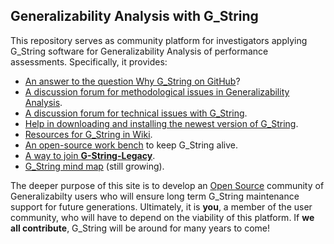 ## Generalizability Analysis with G_String
This repository serves as community platform for investigators applying G_String software for Generalizability Analysis of performance assessments.
Specifically, it provides:
- [An answer to the question Why G_String on GitHub](../../tree/main/vault/github.md)?
- [A discussion forum for methodological issues in Generalizability Analysis](../../discussions/1).
- [A discussion forum for technical issues with G_String](../../discussions/12).
- [Help in downloading and installing the newest version of G_String](../../tree/main/Support/get_G_String.md).
- [Resources for G_String in Wiki](../../wiki).
- [An open-source work bench](../../tree/main/workbench/src) to keep G_String alive.
- [A way to join **G-String-Legacy**](../../blob/main/Support/membership.md).
- [G_String mind map](../../tree/main/vault/About.md) (still growing).
 
The deeper purpose of this site is to develop an [Open Source](../../tree/main/vault/Open_Source.md) community of Generalizabilty users who will ensure long term G_String maintenance support for future generations. Ultimately, it is **you**, a member of the user community, who will have to depend on the viability of this platform. If **we all contribute**, G_String will be around for many years to come!
